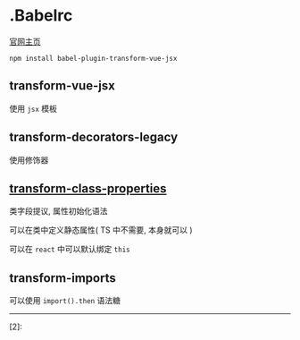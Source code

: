 # .Babelrc

[官网主页][1]

```b
npm install babel-plugin-transform-vue-jsx
```



## transform-vue-jsx

使用 `jsx` 模板

## transform-decorators-legacy

使用修饰器

## [transform-class-properties](https://babeljs.io/docs/plugins/transform-class-properties/)

类字段提议, 属性初始化语法

可以在类中定义静态属性( TS 中不需要, 本身就可以 )

可以在 `react` 中可以默认绑定 `this`

## transform-imports

可以使用 `import().then` 语法糖



---

[1]: https://www.babeljs.cn/docs/usage/babelrc/	"主页"
[2]: 